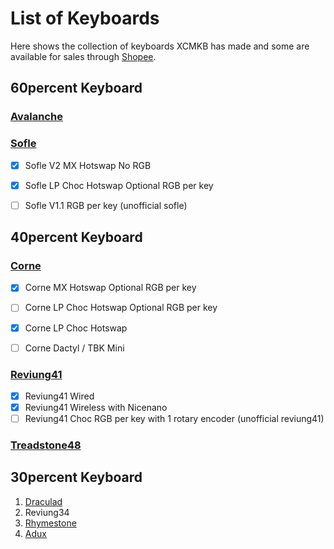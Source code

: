 # List of Keyboards 

Here shows the collection of keyboards XCMKB has made and some are available for sales through [Shopee](https://shopee.com.my/xchclow3).

## 60percent Keyboard
### [Avalanche](https://github.com/superxc3/xcmkb/tree/main/list%20of%20items/list%20of%20keyboards/60percent/avalanche)
### [Sofle](https://github.com/superxc3/xcmkb/tree/main/list%20of%20items/list%20of%20keyboards/60percent/sofle)
- [X] Sofle V2 MX Hotswap No RGB
- [X] Sofle LP Choc Hotswap Optional RGB per key
- [ ] Sofle V1.1 RGB per key (unofficial sofle)


## 40percent Keyboard
### [Corne](https://github.com/superxc3/xcmkb/tree/main/list%20of%20items/list%20of%20keyboards/40percent/corne)
- [X] Corne MX Hotswap Optional RGB per key
- [ ] Corne LP Choc Hotswap Optional RGB per key
- [X] Corne LP Choc Hotswap
- [ ] Corne Dactyl / TBK Mini


### [Reviung41](https://github.com/superxc3/xcmkb/tree/main/list%20of%20items/list%20of%20keyboards/40percent/reviung41)
- [X] Reviung41 Wired 
- [X] Reviung41 Wireless with Nicenano
- [ ] Reviung41 Choc RGB per key with 1 rotary encoder (unofficial reviung41)

### [Treadstone48](https://github.com/superxc3/xcmkb/tree/main/list%20of%20items/list%20of%20keyboards/40percent/treadstone48)

## 30percent Keyboard
1. [Draculad](https://github.com/superxc3/xcmkb/tree/main/list%20of%20items/list%20of%20keyboards/30percent/draculad)
2. Reviung34
3. [Rhymestone](https://github.com/superxc3/xcmkb/tree/main/list%20of%20items/list%20of%20keyboards/30percent/rhymestone)
4. [Adux](https://github.com/superxc3/xcmkb/tree/main/list%20of%20items/list%20of%20keyboards/30percent/adux)
